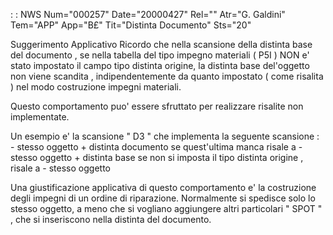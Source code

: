  :  : NWS Num="000257" Date="20000427" Rel="" Atr="G. Galdini" Tem="APP" App="B£" Tit="Distinta Documento" Sts="20"

Suggerimento Applicativo
Ricordo che nella scansione della distinta base del documento , se nella tabella del tipo impegno materiali ( P5I ) NON e' stato impostato il campo tipo distinta origine, la distinta base del'oggetto non viene scandita , indipendentemente da quanto impostato ( come risalita ) nel modo costruzione impegni materiali.

Questo comportamento puo' essere sfruttato per realizzare risalite non implementate.

Un esempio e' la scansione " D3 " che implementa la seguente scansione  : 
           -  stesso oggetto + distinta documento
se quest'ultima manca risale a
           -  stesso oggetto + distinta base
se non si imposta il tipo distinta origine , risale a
           -  stesso oggetto

Una  giustificazione applicativa di questo comportamento e' la costruzione degli impegni di un ordine di riparazione. Normalmente si spedisce solo lo stesso oggetto, a meno che si vogliano aggiungere altri particolari " SPOT " , che si inseriscono nella distinta del documento.



